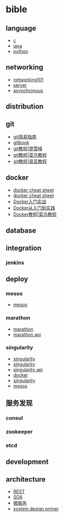 # bible 

## language

- [c](https://github.com/gaoxinge/bible/tree/master/c)
- [java](https://github.com/gaoxinge/bible/tree/master/java)
- [python](https://github.com/gaoxinge/bible/tree/master/python)

## networking

- [networking101](https://github.com/gaoxinge/bible/tree/master/networking101)
- [server](https://github.com/gaoxinge/bible/tree/master/server)
- [asynchronous](https://github.com/gaoxinge/bible/tree/master/asynchronous)

## distribution

## git

- [git简易指南](http://www.bootcss.com/p/git-guide/)
- [gitbook](https://git-scm.com/book/zh/v2)
- [git教程|廖雪峰](https://www.liaoxuefeng.com/wiki/0013739516305929606dd18361248578c67b8067c8c017b000)
- [git教程|菜鸟教程](http://www.runoob.com/git/git-tutorial.html)
- [git教程|易百教程](http://www.yiibai.com/git/)

## docker

- [docker cheat sheet](https://github.com/wsargent/docker-cheat-sheet)
- [docker cheat sheet](https://github.com/eon01/DockerCheatSheet)
- [Docker入门实战](https://yuedu.baidu.com/ebook/d817967416fc700abb68fca1?pn=1)
- [Docker从入门到实践](https://www.gitbook.com/book/yeasy/docker_practice/details)
- [Docker教程|菜鸟教程](http://www.runoob.com/docker/docker-tutorial.html)

## database

## integration

### jenkins

## deploy

### mesos

- [mesos](http://mesos.org.cn/Mesos-Introduction.html)

### marathon

- [marathon](http://mesosphere.github.io/marathon/)
- [marathon api](http://mesosphere.github.io/marathon/docs/rest-api.html)

### singularity

- [singularity](https://github.com/singularityware)
- [singularity](http://singularity.lbl.gov/)
- [singularity api](http://getsingularity.com/Docs/reference/apidocs/api-requests.html)
- [docker](https://tin6150.github.io/psg/blogger_container_hpc.html)
- [singularity](http://hao.jobbole.com/singularity/)
- [mesos](http://geek.csdn.net/news/detail/193272)

## 服务发现 
 
### consul 
### zookeeper
### etcd

## development

## architecture

- [REST]()
- [SOA]()
- [微服务]()
- [system design primer](https://github.com/donnemartin/system-design-primer)